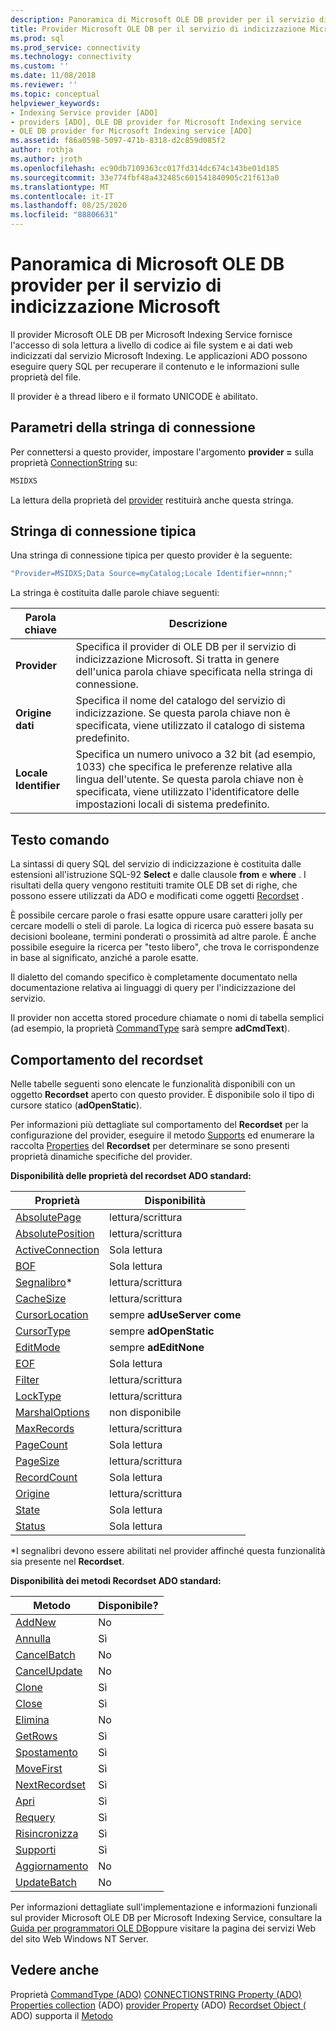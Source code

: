```yaml
---
description: Panoramica di Microsoft OLE DB provider per il servizio di indicizzazione Microsoft
title: Provider Microsoft OLE DB per il servizio di indicizzazione Microsoft | Microsoft Docs
ms.prod: sql
ms.prod_service: connectivity
ms.technology: connectivity
ms.custom: ''
ms.date: 11/08/2018
ms.reviewer: ''
ms.topic: conceptual
helpviewer_keywords:
- Indexing Service provider [ADO]
- providers [ADO], OLE DB provider for Microsoft Indexing service
- OLE DB provider for Microsoft Indexing service [ADO]
ms.assetid: f86a0598-5097-471b-8318-d2c859d085f2
author: rothja
ms.author: jroth
ms.openlocfilehash: ec90db7109363cc017fd314dc674c143be01d185
ms.sourcegitcommit: 33e774fbf48a432485c601541840905c21f613a0
ms.translationtype: MT
ms.contentlocale: it-IT
ms.lasthandoff: 08/25/2020
ms.locfileid: "88806631"
---
```

# <a name="microsoft-ole-db-provider-for-microsoft-indexing-service-overview"></a>Panoramica di Microsoft OLE DB provider per il servizio di indicizzazione Microsoft
Il provider Microsoft OLE DB per Microsoft Indexing Service fornisce l'accesso di sola lettura a livello di codice ai file system e ai dati web indicizzati dal servizio Microsoft Indexing. Le applicazioni ADO possono eseguire query SQL per recuperare il contenuto e le informazioni sulle proprietà del file.

 Il provider è a thread libero e il formato UNICODE è abilitato.

## <a name="connection-string-parameters"></a>Parametri della stringa di connessione
 Per connettersi a questo provider, impostare l'argomento **provider =** sulla proprietà [ConnectionString](../../reference/ado-api/connectionstring-property-ado.md) su:

```vb
MSIDXS
```

 La lettura della proprietà del [provider](../../reference/ado-api/provider-property-ado.md) restituirà anche questa stringa.

## <a name="typical-connection-string"></a>Stringa di connessione tipica
 Una stringa di connessione tipica per questo provider è la seguente:

```vb
"Provider=MSIDXS;Data Source=myCatalog;Locale Identifier=nnnn;"
```

 La stringa è costituita dalle parole chiave seguenti:

|Parola chiave|Descrizione|
|-------------|-----------------|
|**Provider**|Specifica il provider di OLE DB per il servizio di indicizzazione Microsoft. Si tratta in genere dell'unica parola chiave specificata nella stringa di connessione.|
|**Origine dati**|Specifica il nome del catalogo del servizio di indicizzazione. Se questa parola chiave non è specificata, viene utilizzato il catalogo di sistema predefinito.|
|**Locale Identifier**|Specifica un numero univoco a 32 bit (ad esempio, 1033) che specifica le preferenze relative alla lingua dell'utente. Se questa parola chiave non è specificata, viene utilizzato l'identificatore delle impostazioni locali di sistema predefinito.|

## <a name="command-text"></a>Testo comando
 La sintassi di query SQL del servizio di indicizzazione è costituita dalle estensioni all'istruzione SQL-92 **Select** e dalle clausole **from** e **where** . I risultati della query vengono restituiti tramite OLE DB set di righe, che possono essere utilizzati da ADO e modificati come oggetti [Recordset](../../reference/ado-api/recordset-object-ado.md) .

 È possibile cercare parole o frasi esatte oppure usare caratteri jolly per cercare modelli o steli di parole. La logica di ricerca può essere basata su decisioni booleane, termini ponderati o prossimità ad altre parole. È anche possibile eseguire la ricerca per "testo libero", che trova le corrispondenze in base al significato, anziché a parole esatte.

 Il dialetto del comando specifico è completamente documentato nella documentazione relativa ai linguaggi di query per l'indicizzazione del servizio.

 Il provider non accetta stored procedure chiamate o nomi di tabella semplici (ad esempio, la proprietà [CommandType](../../reference/ado-api/commandtype-property-ado.md) sarà sempre **adCmdText**).

## <a name="recordset-behavior"></a>Comportamento del recordset
 Nelle tabelle seguenti sono elencate le funzionalità disponibili con un oggetto **Recordset** aperto con questo provider. È disponibile solo il tipo di cursore statico (**adOpenStatic**).

 Per informazioni più dettagliate sul comportamento del **Recordset** per la configurazione del provider, eseguire il metodo [Supports](../../reference/ado-api/supports-method.md) ed enumerare la raccolta [Properties](../../reference/ado-api/properties-collection-ado.md) del **Recordset** per determinare se sono presenti proprietà dinamiche specifiche del provider.

 **Disponibilità delle proprietà del recordset ADO standard:**

|Proprietà|Disponibilità|
|--------------|------------------|
|[AbsolutePage](../../reference/ado-api/absolutepage-property-ado.md)|lettura/scrittura|
|[AbsolutePosition](../../reference/ado-api/absoluteposition-property-ado.md)|lettura/scrittura|
|[ActiveConnection](../../reference/ado-api/activeconnection-property-ado.md)|Sola lettura|
|[BOF](../../reference/ado-api/bof-eof-properties-ado.md)|Sola lettura|
|[Segnalibro](../../reference/ado-api/bookmark-property-ado.md)*|lettura/scrittura|
|[CacheSize](../../reference/ado-api/cachesize-property-ado.md)|lettura/scrittura|
|[CursorLocation](../../reference/ado-api/cursorlocation-property-ado.md)|sempre **adUseServer come**|
|[CursorType](../../reference/ado-api/cursortype-property-ado.md)|sempre **adOpenStatic**|
|[EditMode](../../reference/ado-api/editmode-property.md)|sempre **adEditNone**|
|[EOF](../../reference/ado-api/bof-eof-properties-ado.md)|Sola lettura|
|[Filter](../../reference/ado-api/filter-property.md)|lettura/scrittura|
|[LockType](../../reference/ado-api/locktype-property-ado.md)|lettura/scrittura|
|[MarshalOptions](../../reference/ado-api/marshaloptions-property-ado.md)|non disponibile|
|[MaxRecords](../../reference/ado-api/maxrecords-property-ado.md)|lettura/scrittura|
|[PageCount](../../reference/ado-api/pagecount-property-ado.md)|Sola lettura|
|[PageSize](../../reference/ado-api/pagesize-property-ado.md)|lettura/scrittura|
|[RecordCount](../../reference/ado-api/recordcount-property-ado.md)|Sola lettura|
|[Origine](../../reference/ado-api/source-property-ado-recordset.md)|lettura/scrittura|
|[State](../../reference/ado-api/state-property-ado.md)|Sola lettura|
|[Status](../../reference/ado-api/status-property-ado-recordset.md)|Sola lettura|

 \*I segnalibri devono essere abilitati nel provider affinché questa funzionalità sia presente nel **Recordset**.

 **Disponibilità dei metodi Recordset ADO standard:**

|Metodo|Disponibile?|
|------------|----------------|
|[AddNew](../../reference/ado-api/addnew-method-ado.md)|No|
|[Annulla](../../reference/ado-api/cancel-method-ado.md)|Sì|
|[CancelBatch](../../reference/ado-api/cancelbatch-method-ado.md)|No|
|[CancelUpdate](../../reference/ado-api/cancelupdate-method-ado.md)|No|
|[Clone](../../reference/ado-api/clone-method-ado.md)|Sì|
|[Close](../../reference/ado-api/close-method-ado.md)|Sì|
|[Elimina](../../reference/ado-api/delete-method-ado-recordset.md)|No|
|[GetRows](../../reference/ado-api/getrows-method-ado.md)|Sì|
|[Spostamento](../../reference/ado-api/move-method-ado.md)|Sì|
|[MoveFirst](../../reference/ado-api/movefirst-movelast-movenext-and-moveprevious-methods-ado.md)|Sì|
|[NextRecordset](../../reference/ado-api/nextrecordset-method-ado.md)|Sì|
|[Apri](../../reference/ado-api/open-method-ado-recordset.md)|Sì|
|[Requery](../../reference/ado-api/requery-method.md)|Sì|
|[Risincronizza](../../reference/ado-api/resync-method.md)|Sì|
|[Supporti](../../reference/ado-api/supports-method.md)|Sì|
|[Aggiornamento](../../reference/ado-api/update-method.md)|No|
|[UpdateBatch](../../reference/ado-api/updatebatch-method.md)|No|

 Per informazioni dettagliate sull'implementazione e informazioni funzionali sul provider Microsoft OLE DB per Microsoft Indexing Service, consultare la [Guida per programmatori OLE DB](/previous-versions/windows/desktop/ms713643(v=vs.85))oppure visitare la pagina dei servizi Web del sito Web Windows NT Server.

## <a name="see-also"></a>Vedere anche
 Proprietà [CommandType (ADO)](../../reference/ado-api/commandtype-property-ado.md) [CONNECTIONSTRING Property (ADO)](../../reference/ado-api/connectionstring-property-ado.md) [Properties collection](../../reference/ado-api/properties-collection-ado.md) (ADO) [provider Property](../../reference/ado-api/provider-property-ado.md) (ADO) [Recordset Object (](../../reference/ado-api/recordset-object-ado.md) ADO) supporta il [Metodo](../../reference/ado-api/supports-method.md)